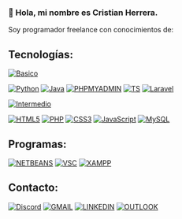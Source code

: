 ### 👋 Hola, mi nombre es Cristian Herrera.

Soy programador freelance con conocimientos de:

## Tecnologías:
[![Basico](https://img.shields.io/badge/Nivel-Basico-yellow?style=plastic&logo=&logoColor=white&labelColor=101010)]()

[![Python](https://img.shields.io/badge/Python-3776AB?style=for-the-badge&logo=python&logoColor=white&labelColor=101010)]()
[![Java](https://img.shields.io/badge/Java-F7DF1E?style=for-the-badge&logo=java&logoColor=white&labelColor=101010)]()
[![PHPMYADMIN](https://img.shields.io/badge/php_My_Admin-6C78AF?style=for-the-badge&logo=phpmyadmin&logoColor=white&labelColor=101010)]()
[![TS](https://img.shields.io/badge/TypeScript-3178C6?style=for-the-badge&logo=typescript&logoColor=white&labelColor=101010)]()
[![Laravel](https://img.shields.io/badge/Laravel-FF2D20?style=for-the-badge&logo=laravel&logoColor=white&labelColor=101010)]()

[![Intermedio](https://img.shields.io/badge/Nivel-Intermedio-orange?style=plastic&logo=&logoColor=white&labelColor=101010)]()

[![HTML5](https://img.shields.io/badge/HTML5-E34F26?style=for-the-badge&logo=html5&logoColor=white&labelColor=101010)]()
[![PHP](https://img.shields.io/badge/PHP-777BB4?style=for-the-badge&logo=php&logoColor=white&labelColor=101010)]()
[![CSS3](https://img.shields.io/badge/CSS3-1572B6?style=for-the-badge&logo=css3&logoColor=white&labelColor=101010)]()
[![JavaScript](https://img.shields.io/badge/JavaScript-3776AB?style=for-the-badge&logo=javascript&logoColor=white&labelColor=101010)]()
[![MySQL](https://img.shields.io/badge/My_SQL-4479A1?style=for-the-badge&logo=mysql&logoColor=white&labelColor=101010)]()

## Programas:

[![NETBEANS](https://img.shields.io/badge/Net_Beans-1B6AC6?style=for-the-badge&logo=apachenetbeanside&logoColor=white&labelColor=101010)]()
[![VSC](https://img.shields.io/badge/Visual_Studio_Code-5C2D91?style=for-the-badge&logo=visualstudiocode&logoColor=white&labelColor=101010)]()
[![XAMPP](https://img.shields.io/badge/XAMPP-FB7A24?style=for-the-badge&logo=xampp&logoColor=white&labelColor=101010)]()

## Contacto:
[![Discord](https://img.shields.io/badge/Kotar1142-Discord-5865F2?style=for-the-badge&logo=discord&logoColor=white&labelColor=101010)](https://discord.com/)
[![GMAIL](https://img.shields.io/badge/cristianherrera10111@gmail.com-Gmail-EA4335?style=for-the-badge&logo=gmail&logoColor=white&labelColor=101010)](mailto:cristianh212019@gmail.com)
[![LINKEDIN](https://img.shields.io/badge/LinkedIn-0A66C2?style=for-the-badge&logo=linkedin&logoColor=white&labelColor=101010)](https://www.linkedin.com/in/cristian-herrera-931344230/)
[![OUTLOOK](https://img.shields.io/badge/cristian.herrera07@hotmail.com-Outlook-0078D4?style=for-the-badge&logo=microsoftoutlook&logoColor=white&labelColor=101010)](mailto:cristian.herrera07@hotmail.com)
